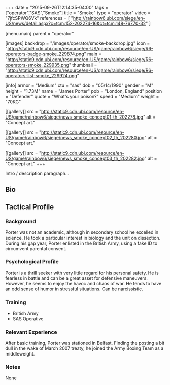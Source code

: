 +++
date = "2015-09-26T12:14:35-04:00"
tags = ["operator","SAS","Smoke"]
title = "Smoke"
type = "operator"
video = "7jfcSPWQ6Vk"
references = [
  "http://rainbow6.ubi.com/siege/en-US/news/detail.aspx?c=tcm:152-202274-16&ct=tcm:148-76770-32"
]

[menu.main]
  parent = "operator"

[images]
  backdrop = "/images/operator/smoke-backdrop.jpg"
  icon = "http://static9.cdn.ubi.com/resource/en-US/game/rainbow6/siege/R6-operators-badge-smoke_229874.png"
  main = "http://static9.cdn.ubi.com/resource/en-US/game/rainbow6/siege/R6-operators-smoke_229935.png"
  thumbnail = "http://static9.cdn.ubi.com/resource/en-US/game/rainbow6/siege/R6-operators-list-smoke_229924.png"

[info]
  armor = "Medium"
  ctu = "sas"
  dob = "05/14/1990"
  gender = "M"
  height = "1.73M"
  name = "James Porter"
  pob = "London, England"
  position = "Defender"
  quote = "What's your poison?"
  speed = "Medium"
  weight = "70KG"

[[gallery]]
  src = "http://static9.cdn.ubi.com/resource/en-US/game/rainbow6/siege/news_smoke_concept01_th_202278.jpg"
  alt = "Concept art."

[[gallery]]
  src = "http://static9.cdn.ubi.com/resource/en-US/game/rainbow6/siege/news_smoke_concept02_th_202280.jpg"
  alt = "Concept art."

[[gallery]]
  src = "http://static9.cdn.ubi.com/resource/en-US/game/rainbow6/siege/news_smoke_concept03_th_202282.jpg"
  alt = "Concept art."
+++

Intro / description paragraph...<!--more-->

## Bio

## Tactical Profile

### Background

Porter was not an academic, although in secondary school he excelled in science. He took a particular interest in biology and the unit on dissection. During his gap year, Porter enlisted in the British Army, using a fake ID to circumvent parental consent.

### Psychological Profile

Porter is a thrill seeker with very little regard for his personal safety. He is fearless in battle and can be a great asset for defensive maneuvers. However, he seems to enjoy the havoc and chaos of war. He tends to have an odd sense of humor in stressful situations. Can be narcissistic.

### Training

* British Army
* SAS Operative

### Relevant Experience

After basic training, Porter was stationed in Belfast. Finding the posting a bit dull in the wake of March 2007 treaty, he joined the Army Boxing Team as a middleweight.

### Notes

None
